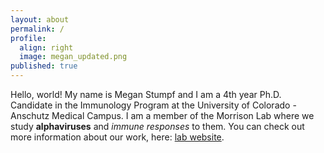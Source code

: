 ```yaml
---
layout: about
permalink: /
profile:
  align: right
  image: megan_updated.png
published: true
---
```


Hello, world! My name is Megan Stumpf and I am a 4th year Ph.D. Candidate in the Immunology Program at the University of Colorado - Anschutz Medical Campus. I am a member of the Morrison Lab where we study **alphaviruses** and *immune responses* to them. You can check out more information about our work, here: [lab website](https://medschool.cuanschutz.edu/immunology-and-microbiology/immu-micro-labs/morrison-lab).
